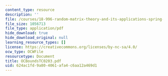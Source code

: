 ```yaml
---
content_type: resource
description: ''
file: /courses/18-996-random-matrix-theory-and-its-applications-spring-2004/624ac1fd9a804061afa4c6aa12a469d1_OCBoundsTC0203.pdf
file_size: 1056713
file_type: application/pdf
hide_download: true
hide_download_original: null
learning_resource_types: []
license: https://creativecommons.org/licenses/by-nc-sa/4.0/
ocw_type: OCWFile
resourcetype: Document
title: OCBoundsTC0203.pdf
uid: 624ac1fd-9a80-4061-afa4-c6aa12a469d1
---
```

